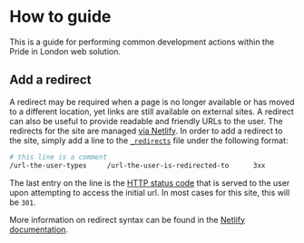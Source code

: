 # How to guide

This is a guide for performing common development actions within the Pride in London web solution.

## Add a redirect

A redirect may be required when a page is no longer available or has moved to a different location, yet links are still available on external sites. A redirect can also be useful to provide readable and friendly URLs to the user. The redirects for the site are managed [via Netlify](https://netlify.com). In order to add a redirect to the site, simply add a line to the [`_redirects`](./static/_redirects) file under the following format:

```sh
# this line is a comment
/url-the-user-types     /url-the-user-is-redirected-to      3xx
```

The last entry on the line is the [HTTP status code](https://developer.mozilla.org/en-US/docs/Web/HTTP/Status#Redirection_messages) that is served to the user upon attempting to access the initial url. In most cases for this site, this will be `301`.

More information on redirect syntax can be found in the [Netlify documentation](https://docs.netlify.com/routing/redirects/#syntax-for-the-redirects-file).
